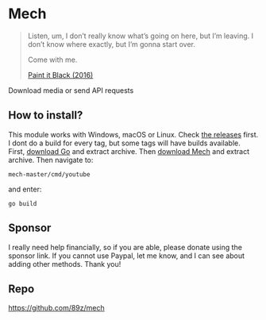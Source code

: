 # Mech

> Listen, um, I don’t really know what’s going on here, but I’m leaving. I
> don’t know where exactly, but I’m gonna start over.
>
> Come with me.
>
> [Paint it Black (2016)][1]

Download media or send API requests

[1]://f002.backblazeb2.com/file/ql8mlh/Paint.It.Black.2016.mp4

## How to install?

This module works with Windows, macOS or Linux. Check [the releases][2] first.
I dont do a build for every tag, but some tags will have builds available.
First, [download Go][3] and extract archive. Then [download Mech][4] and
extract archive. Then navigate to:

~~~
mech-master/cmd/youtube
~~~

and enter:

~~~
go build
~~~

[2]://github.com/89z/mech/releases
[3]://go.dev/dl
[4]://github.com/89z/mech/archive/refs/heads/master.zip

## Sponsor

I really need help financially, so if you are able, please donate using the
sponsor link. If you cannot use Paypal, let me know, and I can see about adding
other methods. Thank you!

## Repo

https://github.com/89z/mech
